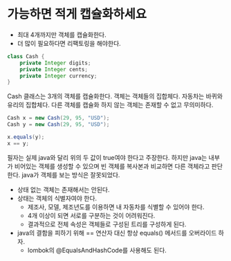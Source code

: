 # 가능하면 적게 캡슐화하세요

- 최대 4개까지만 객체를 캡슐화한다.
- 더 많이 필요하다면 리팩토링을 해야한다.

```java
class Cash {
    private Integer digits;
    private Integer cents;
    private Integer currency;
}
```

Cash 클래스는 3개의 객체를 캡슐화한다. 객체는 객체들의 집합체다. 자동차는 바퀴와 유리의 집합체다. 다른 객체를 캡슐화 하지 않는 객체는 존재할 수 없고 무의미하다.

```java
Cash x = new Cash(29, 95, "USD");
Cash y = new Cash(29, 95, "USD");

x.equals(y);
x == y;
```

필자는 실제 java와 달리 위의 두 값이 true여야 한다고 주장한다. 하지만 java는 내부가 비어있는 객체를 생성할 수 있으며 빈 객체를 복사본과 비교하면 다른 객체라고 판단한다. java가 객체를 보는 방식은 잘못되었다.

- 상태 없는 객체는 존재해서는 안된다.
- 상태는 객체의 식별자여야 한다.
  - 제조사, 모델, 제조년도를 이용하면 내 자동차를 식별할 수 있어야 한다.
  - 4개 이상이 되면 서로를 구분하는 것이 어려워진다.
  - 결과적으로 전체 속성은 객체들로 구성된 트리를 구성하게 된다.
- java의 결함을 피하기 위해 == 연산자 대신 항상 equals() 메서드를 오버라이드 하자.
  - lombok의 @EqualsAndHashCode를 사용해도 된다.
